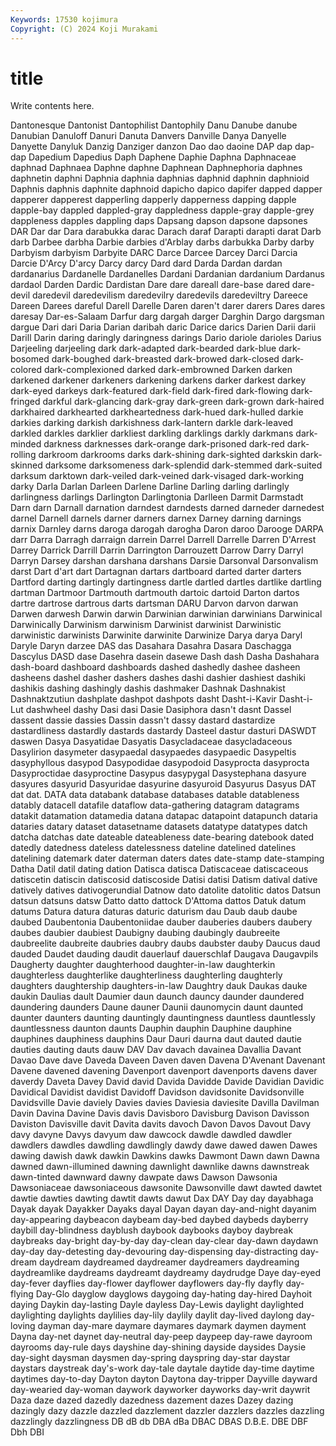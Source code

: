 ```yaml
---
Keywords: 17530 kojimura
Copyright: (C) 2024 Koji Murakami
---
```


# title

Write contents here.



Dantonesque
Dantonist Dantophilist Dantophily Danu Danube danube Danubian Danuloff Danuri Danuta
Danvers Danville Danya Danyelle Danyette Danyluk Danzig Danziger danzon Dao
dao daoine DAP dap dap-dap Dapedium Dapedius Daph Daphene Daphie
Daphna Daphnaceae daphnad Daphnaea Daphne daphne Daphnean Daphnephoria daphnes daphnetin
daphni Daphnia daphnia daphnias daphnid daphnin daphnioid Daphnis daphnis daphnite
daphnoid dapicho dapico dapifer dapped dapper dapperer dapperest dapperling dapperly
dapperness dapping dapple dapple-bay dappled dappled-gray dappledness dapple-gray dapple-grey dappleness
dapples dappling daps Dapsang dapson dapsone dapsones DAR Dar dar
Dara darabukka darac Darach daraf Darapti darapti darat Darb darb
Darbee darbha Darbie darbies d'Arblay darbs darbukka Darby darby Darbyism
darbyism Darbyite DARC Darce Darcee Darcey Darci Darcia Darcie D'Arcy
D'arcy Darcy darcy Dard dard Darda Dardan dardan dardanarius Dardanelle
Dardanelles Dardani Dardanian dardanium Dardanus dardaol Darden Dardic Dardistan Dare
dare dareall dare-base dared dare-devil daredevil daredevilism daredevilry daredevils daredeviltry
Dareece Dareen Darees dareful Darell Darelle Daren daren't darer darers
Dares dares daresay Dar-es-Salaam Darfur darg dargah darger Darghin Dargo
dargsman dargue Dari dari Daria Darian daribah daric Darice darics
Darien Darii darii Darill Darin daring daringly daringness darings Dario
dariole darioles Darius Darjeeling darjeeling dark dark-adapted dark-bearded dark-blue dark-bosomed
dark-boughed dark-breasted dark-browed dark-closed dark-colored dark-complexioned darked dark-embrowned Darken darken
darkened darkener darkeners darkening darkens darker darkest darkey dark-eyed darkeys
dark-featured dark-field dark-fired dark-flowing dark-fringed darkful dark-glancing dark-gray dark-green dark-grown
dark-haired darkhaired darkhearted darkheartedness dark-hued dark-hulled darkie darkies darking darkish
darkishness dark-lantern darkle dark-leaved darkled darkles darklier darkliest darkling darklings
darkly darkmans dark-minded darkness darknesses dark-orange dark-prisoned dark-red dark-rolling darkroom
darkrooms darks dark-shining dark-sighted darkskin dark-skinned darksome darksomeness dark-splendid dark-stemmed
dark-suited darksum darktown dark-veiled dark-veined dark-visaged dark-working darky Darla Darlan
Darleen Darlene Darline Darling darling darlingly darlingness darlings Darlington Darlingtonia
Darlleen Darmit Darmstadt Darn darn Darnall darnation darndest darndests darned
darneder darnedest darnel Darnell darnels darner darners darnex Darney darning
darnings darnix Darnley darns daroga darogah darogha Daron daroo Darooge
DARPA darr Darra Darragh darraign darrein Darrel Darrell Darrelle Darren
D'Arrest Darrey Darrick Darrill Darrin Darrington Darrouzett Darrow Darry Darryl
Darryn Darsey darshan darshana darshans Darsie Darsonval Darsonvalism darst Dart
d'art dart Dartagnan dartars dartboard darted darter darters Dartford darting
dartingly dartingness dartle dartled dartles dartlike dartling dartman Dartmoor Dartmouth
dartmouth dartoic dartoid Darton dartos dartre dartrose dartrous darts dartsman
DARU Darvon darvon darwan Darwen darwesh Darwin darwin Darwinian darwinian
darwinians Darwinical Darwinically Darwinism darwinism Darwinist darwinist Darwinistic darwinistic darwinists
Darwinite darwinite Darwinize Darya darya Daryl Daryle Daryn darzee DAS
das Dasahara Dasahra Dasara Daschagga Dascylus DASD dase Dasehra dasein
dasewe Dash dash Dasha Dashahara dash-board dashboard dashboards dashed dashedly
dashee dasheen dasheens dashel dasher dashers dashes dashi dashier dashiest
dashiki dashikis dashing dashingly dashis dashmaker Dashnak Dashnakist Dashnaktzutiun dashplate
dashpot dashpots dasht Dasht-i-Kavir Dasht-i-Lut dashwheel dashy Dasi dasi Dasie
Dasiphora dasn't dasnt Dassel dassent dassie dassies Dassin dassn't dassy
dastard dastardize dastardliness dastardly dastards dastardy Dasteel dastur dasturi DASWDT
daswen Dasya Dasyatidae Dasyatis Dasycladaceae dasycladaceous Dasylirion dasymeter dasypaedal dasypaedes
dasypaedic Dasypeltis dasyphyllous dasypod Dasypodidae dasypodoid Dasyprocta dasyprocta Dasyproctidae dasyproctine
Dasypus dasypygal Dasystephana dasyure dasyures dasyurid Dasyuridae dasyurine dasyuroid Dasyurus
Dasyus DAT dat dat. DATA data databank database databases datable
datableness datably datacell datafile dataflow data-gathering datagram datagrams datakit datamation
datamedia datana datapac datapoint datapunch dataria dataries datary dataset datasetname
datasets datatype datatypes datch datcha datchas date dateable dateableness date-bearing
datebook dated datedly datedness dateless datelessness dateline datelined datelines datelining
datemark dater daterman daters dates date-stamp date-stamping Datha Datil datil
dating dation Datisca datisca Datiscaceae datiscaceous datiscetin datiscin datiscosid datiscoside
Datisi datisi Datism datival dative datively datives dativogerundial Datnow dato
datolite datolitic datos Datsun datsun datsuns datsw Datto datto dattock
D'Attoma dattos Datuk datum datums Datura datura daturas daturic daturism
dau Daub daub daube daubed Daubentonia Daubentoniidae dauber dauberies daubers
daubery daubes daubier daubiest Daubigny daubing daubingly daubreeite daubreelite daubreite
daubries daubry daubs daubster dauby Daucus daud dauded Daudet dauding
daudit dauerlauf dauerschlaf Daugava Daugavpils Daugherty daughter daughterhood daughter-in-law daughterkin
daughterless daughterlike daughterliness daughterling daughterly daughters daughtership daughters-in-law Daughtry dauk
Daukas dauke daukin Daulias dault Daumier daun daunch dauncy daunder
daundered daundering daunders Daune dauner Daunii daunomycin daunt daunted daunter
daunters daunting dauntingly dauntingness dauntless dauntlessly dauntlessness daunton daunts Dauphin
dauphin Dauphine dauphine dauphines dauphiness dauphins Daur Dauri daurna daut
dauted dautie dauties dauting dauts dauw DAV Dav davach davainea
Davallia Davant Davao Dave dave Daveda Daveen Daven daven Davena
D'Avenant Davenant Davene davened davening Davenport davenport davenports davens daver
daverdy Daveta Davey David david Davida Davidde Davide Davidian Davidic
Davidical Davidist davidist Davidoff Davidson davidsonite Davidsonville Davidsville Davie daviely
Davies davies Daviesia daviesite Davilla Davilman Davin Davina Davine Davis
davis Davisboro Davisburg Davison Davisson Daviston Davisville davit Davita davits
davoch Davon Davos Davout Davy davy davyne Davys davyum daw
dawcock dawdle dawdled dawdler dawdlers dawdles dawdling dawdlingly dawdy dawe
dawed dawen Dawes dawing dawish dawk dawkin Dawkins dawks Dawmont
Dawn dawn Dawna dawned dawn-illumined dawning dawnlight dawnlike dawns dawnstreak
dawn-tinted dawnward dawny dawpate daws Dawson Dawsonia Dawsoniaceae dawsoniaceous dawsonite
Dawsonville dawt dawted dawtet dawtie dawties dawting dawtit dawts dawut
Dax DAY Day day dayabhaga Dayak dayak Dayakker Dayaks dayal
Dayan dayan day-and-night dayanim day-appearing daybeacon daybeam day-bed daybed daybeds
dayberry daybill day-blindness dayblush daybook daybooks dayboy daybreak daybreaks day-bright
day-by-day day-clean day-clear day-dawn daydawn day-day day-detesting day-devouring day-dispensing day-distracting
day-dream daydream daydreamed daydreamer daydreamers daydreaming daydreamlike daydreams daydreamt daydreamy
daydrudge Daye day-eyed day-fever dayflies day-flower dayflower dayflowers day-fly dayfly
day-flying Day-Glo dayglow dayglows daygoing day-hating day-hired Dayhoit daying Daykin
day-lasting Dayle dayless Day-Lewis daylight daylighted daylighting daylights daylilies day-lily
daylily daylit day-lived daylong day-loving dayman day-mare daymare daymares daymark
daymen dayment Dayna day-net daynet day-neutral day-peep daypeep day-rawe dayroom
dayrooms day-rule days dayshine day-shining dayside daysides Daysie day-sight daysman
daysmen day-spring dayspring day-star daystar daystars daystreak day's-work day-tale daytale
daytide day-time daytime daytimes day-to-day Dayton dayton Daytona day-tripper Dayville
dayward day-wearied day-woman daywork dayworker dayworks day-writ daywrit Daza daze
dazed dazedly dazedness dazement dazes Dazey dazing dazingly dazy dazzle
dazzled dazzlement dazzler dazzlers dazzles dazzling dazzlingly dazzlingness DB dB
db DBA dBa DBAC DBAS D.B.E. DBE DBF Dbh DBI

